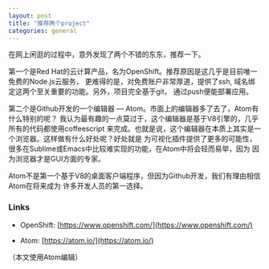 ```yaml
---
layout: post
title: "推荐两个project"
categories: general
---
```


在网上闲逛的过程中，意外发现了两个不错的东东，推荐一下。

第一个是Red Hat的云计算产品，名为OpenShift。推荐原因是这几乎是目前唯一免费的Node.js云服务，
更难得的是，对免费账户非常厚道，提供了ssh, 域名绑定这两个至关重要的功能。另外，项目完全基于git，
通过push便能部署应用。

第二个是Github开发的一个编辑器 –– Atom。市面上的编辑器多了去了，Atom有什么特别的呢？
我认为最有趣的一点莫过于，这个编辑器是基于V8引擎的，几乎所有的代码都使用coffeescript
来完成。也就是说，这个编辑器在本质上其实是一个浏览器。这样做有什么好处呢？好处就是
为可视化插件提供了更多的可能性，很多在Sublime或Emacs中比较难实现的功能，在Atom中将会轻而易举，因为
因为浏览器才是GUI方面的专家。

Atom不是第一个基于V8的桌面客户端程序，但因为Github开发，我们有理由相信Atom在将来成为
许多开发人员的第一选择。


### Links

- OpenShift: [https://www.openshift.com/](https://www.openshift.com/)

- Atom: [https://atom.io/](https://atom.io/)

（本文使用Atom编辑）
